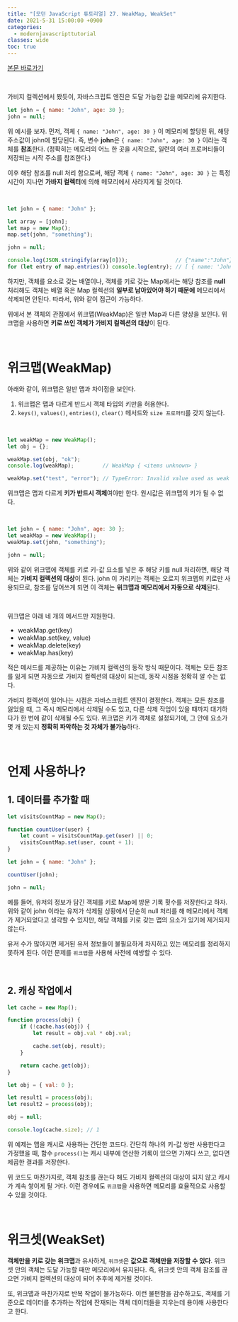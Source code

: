 ```yaml
---
title: "[모던 JavaScript 튜토리얼] 27. WeakMap, WeakSet"
date: 2021-5-31 15:00:00 +0900
categories:
  - modernjavascripttutorial
classes: wide
toc: true
---
```


[본문 바로가기](https://ko.javascript.info/weakmap-weakset)

<br>

가비지 컬렉션에서 봤듯이, 자바스크립트 엔진은 도달 가능한 값을 메모리에 유지한다.

```jsx
let john = { name: "John", age: 30 };
john = null;
```

위 예시를 보자. 먼저, 객체 `{ name: "John", age: 30 }` 이 메모리에 할당된 뒤, 해당 주소값이 john에 할당된다. 즉, 변수 **john**은 `{ name: "John", age: 30 }` 이라는 객체를 **참조**한다. (정확히는 메모리의 어느 한 곳을 시작으로, 일련의  여러 프로퍼티들이 저장되는 시작 주소를 참조한다.)

이후 해당 참조를 null 처리 함으로써, 해당 객체 `{ name: "John", age: 30 }` 는 특정 시간이 지나면 **가바지 컬렉터**에 의해 메모리에서 사라지게 될 것이다.

<br>

```jsx
let john = { name: "John" };

let array = [john];
let map = new Map();
map.set(john, "something");

john = null;

console.log(JSON.stringify(array[0]));               // {"name":"John"}
for (let entry of map.entries()) console.log(entry); // [ { name: 'John' }, 'something' ]
```

하지만, 객체를 요소로 갖는 배열이나, 객체를 키로 갖는 Map에서는 해당 참조를 **null** 처리해도 객체는 배열 혹은 Map 컬렉션의 **일부로 남아있어야 하기 때문에** 메모리에서 삭제되면 안된다. 따라서, 위와 같이 접근이 가능하다.

위에서 본 객체의 관점에서 위크맵(WeakMap)은 일반 Map과 다른 양상을 보인다. 위크맵을 사용하면 **키로 쓰인 객체가 가비지 컬렉션의 대상**이 된다.

<br>

# 위크맵(WeakMap)

아래와 같이, 위크맵은 일반 맵과 차이점을 보인다.

1. 위크맵은 맵과 다르게 반드시 객체 타입의 키만을 허용한다.
2. `keys()`, `values()`, `entries()`, `clear()` 메서드와 `size 프로퍼티`를 갖지 않는다.

<br>

```jsx
let weakMap = new WeakMap();
let obj = {};

weakMap.set(obj, "ok");
console.log(weakMap);         // WeakMap { <items unknown> }

weakMap.set("test", "error"); // TypeError: Invalid value used as weak map key
```

위크맵은 맵과 다르게 **키가 반드시 객체**여야만 한다. 원시값은 위크맵의 키가 될 수 없다.

<br>

```jsx
let john = { name: "John", age: 30 };
let weakMap = new WeakMap();
weakMap.set(john, "something");

john = null;
```

위와 같이 위크맵에 객체를 키로 키-값 요소를 넣은 후 해당 키를 null 처리하면, 해당 객체는 **가비지 컬렉션의 대상**이 된다. john 이 가리키는 객체는 오로지 위크맵의 키로만 사용되므로, 참조를 덮어쓰게 되면 이 객체는 **위크맵과 메모리에서 자동으로 삭제**된다.

<br>

위크맵은 아래 네 개의 메서드만 지원한다.

- weakMap.get(key)
- weakMap.set(key, value)
- weakMap.delete(key)
- weakMap.has(key)

적은 메서드를 제공하는 이유는 가비지 컬렉션의 동작 방식 때문이다. 객체는 모든 참조를 잃게 되면 자동으로 가비지 컬렉션의 대상이 되는데, 동작 시점을 정확히 알 수는 없다.

가비지 컬렉션이 일어나는 시점은 자바스크립트 엔진이 결정한다. 객체는 모든 참조를 잃었을 때, 그 즉시 메모리에서 삭제될 수도 있고, 다른 삭제 작업이 있을 때까지 대기하다가 한 번에 같이 삭제될 수도 있다. 위크맵은 키가 객체로 설정되기에, 그 안에 요소가 몇 개 있는지 **정확히 파악하는 것 자체가 불가능**하다.

<br>

# 언제 사용하나?

## 1. 데이터를 추가할 때

```jsx
let visitsCountMap = new Map();

function countUser(user) {
    let count = visitsCountMap.get(user) || 0;
    visitsCountMap.set(user, count + 1);
}

let john = { name: "John" };

countUser(john);

john = null;
```

예를 들어, 유저의 정보가 담긴 객체를 키로 Map에 방문 기록 횟수를 저장한다고 하자. 위와 같이 john 이라는 유저가 삭제될 상황에서 단순히 null 처리를 해 메모리에서 객체가 제거되었다고 생각할 수 있지만, 해당 객체를 키로 갖는 맵의 요소가 있기에 제거되지 않는다.

유저 수가 많아지면 제거된 유저 정보들이 불필요하게 차지하고 있는 메모리를 정리하지 못하게 된다. 이런 문제를 `위크맵`을 사용해 사전에 예방할 수 있다.

<br>

## 2. 캐싱 작업에서

```jsx
let cache = new Map();

function process(obj) {
    if (!cache.has(obj)) {
        let result = obj.val * obj.val;

        cache.set(obj, result);
    }

    return cache.get(obj);
}

let obj = { val: 0 };

let result1 = process(obj);
let result2 = process(obj);

obj = null;

console.log(cache.size); // 1
```

위 예제는 맵을 캐시로 사용하는 간단한 코드다. 간단히 하나의 키-값 쌍만 사용한다고 가정했을 때, 함수 `process()`는 캐시 내부에 연산한 기록이 있으면 가져다 쓰고, 없다면 제곱한 결과를 저장한다.

위 코드도 마찬가지로, 객체 참조를 끊는다 해도 가비지 컬렉션의 대상이 되지 않고 캐시가 계속 쌓이게 될 거다. 이런 경우에도 `위크맵`을 사용하면 메모리를 효율적으로 사용할 수 있을 것이다.

<br>

# 위크셋(WeakSet)

**객체만을 키로 갖는** **위크맵**과 유사하게, `위크셋`은 **값으로 객체만을 저장할 수 있다**. 위크셋 안의 객체는 도달 가능할 때만 메모리에서 유지된다. 즉, 위크셋 안의 객체 참조를 끊으면 가비지 컬렉션의 대상이 되어 추후에 제거될 것이다.

또, 위크맵과 마찬가지로 반복 작업이 불가능하다. 이런 불편함을 감수하고도, 객체를 기준으로 데이터를 추가하는 작업에 잔재되는 객체 데이터들을 지우는데 용이해 사용한다고 한다.